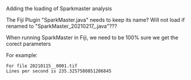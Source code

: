 Adding the loading of Sparkmaster analysis

The Fiji Plugin "SparkMaster.java" needs to keep its name? Will not load if renamed to "SparkMaster_20210217_.java"???

When running SparkMaster in Fiji, we need to be 100% sure we get the corect parameters

For example:

	For file 20210115__0001.tif
	Lines per second is 235.3257580851206845
